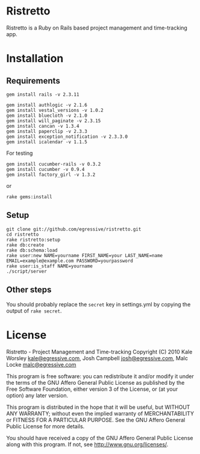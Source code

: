 Ristretto
=========

Ristretto is a Ruby on Rails based project management and time-tracking app.

Installation
============

Requirements
------------

    gem install rails -v 2.3.11

    gem install authlogic -v 2.1.6
    gem install vestal_versions -v 1.0.2
    gem install bluecloth -v 2.1.0
    gem install will_paginate -v 2.3.15
    gem install cancan -v 1.3.4
    gem install paperclip -v 2.3.3
    gem install exception_notification -v 2.3.3.0
    gem install icalendar -v 1.1.5

For testing

    gem install cucumber-rails -v 0.3.2
    gem install cucumber -v 0.9.4
    gem install factory_girl -v 1.3.2

or

    rake gems:install

Setup
-----

    git clone git://github.com/egressive/ristretto.git
    cd ristretto
    rake ristretto:setup
    rake db:create
    rake db:schema:load
    rake user:new NAME=yourname FIRST_NAME=your LAST_NAME=name EMAIL=example@example.com PASSWORD=yourpassword
    rake user:is_staff NAME=yourname
    ./script/server

Other steps
-----------

You should probably replace the `secret` key in settings.yml by copying the output of `rake secret`.

License
=======

Ristretto - Project Management and Time-tracking
Copyright (C) 2010 Kale Worsley <kale@egressive.com>, Josh Campbell <josh@egressive.com>, Malc Locke <malc@egressive.com>

This program is free software: you can redistribute it and/or modify
it under the terms of the GNU Affero General Public License as
published by the Free Software Foundation, either version 3 of the
License, or (at your option) any later version.

This program is distributed in the hope that it will be useful,
but WITHOUT ANY WARRANTY; without even the implied warranty of
MERCHANTABILITY or FITNESS FOR A PARTICULAR PURPOSE.  See the
GNU Affero General Public License for more details.

You should have received a copy of the GNU Affero General Public License
along with this program.  If not, see <http://www.gnu.org/licenses/>.

